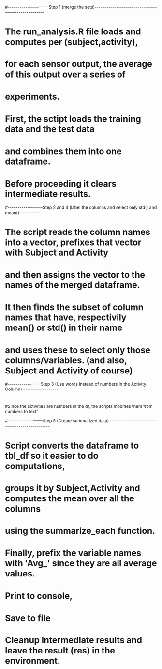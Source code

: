 
#---------------------Step 1 (merge the sets)----------------------------------------------------
#
# The run_analysis.R file loads and computes per (subject,activity),
# for each sensor output, the average of this output over a series of
# experiments.
# First, the sctipt loads the training data  and the test data
# and combines them into one dataframe.
# Before proceeding it clears intermediate results.


#------------------Step 2 and 4 (label the columns and select only std() and mean() ----------
#
# The script reads the column names into a vector, prefixes that vector with Subject and Activity
# and then assigns the vector to the names of the merged dataframe.
# It then finds the subset of column names that have, respectivily mean() or std() in their name
# and uses these to select only those columns/variables. (and also, Subject and Activity of course)


#-----------------Step 3 (Use words instead of numbers in the Activity Column) ------------------
#
#Since the activities are numbers in the df, the scripts modifies them from numbers to text"


#------------------Step 5 (Create summarized data) -----------------------------------------------
# Script converts the dataframe to tbl_df so it easier to do computations,
# groups it by Subject,Activity and computes the mean over all the columns
# using the summarize_each function. 
# Finally, prefix the variable names with 'Avg_' since they are all average values.
# Print to console,
# Save to file
# Cleanup intermediate results and leave the result (res) in the environment.
#







